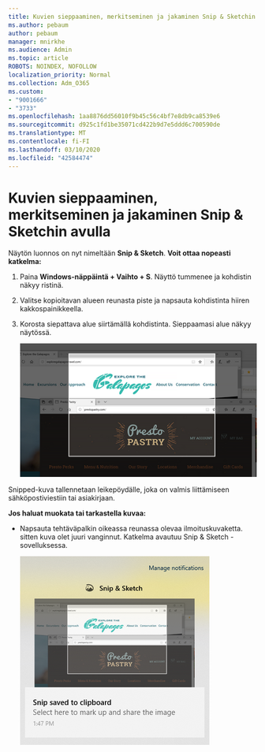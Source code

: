 ```yaml
---
title: Kuvien sieppaaminen, merkitseminen ja jakaminen Snip & Sketchin avulla
ms.author: pebaum
author: pebaum
manager: mnirkhe
ms.audience: Admin
ms.topic: article
ROBOTS: NOINDEX, NOFOLLOW
localization_priority: Normal
ms.collection: Adm_O365
ms.custom:
- "9001666"
- "3733"
ms.openlocfilehash: 1aa8876dd56010f9b45c56c4bf7e8db9ca8539e6
ms.sourcegitcommit: d925c1fd1be35071cd422b9d7e5ddd6c700590de
ms.translationtype: MT
ms.contentlocale: fi-FI
ms.lasthandoff: 03/10/2020
ms.locfileid: "42584474"
---
```

# <a name="use-snip--sketch-to-capture-mark-up-and-share-images"></a>Kuvien sieppaaminen, merkitseminen ja jakaminen Snip & Sketchin avulla

Näytön luonnos on nyt nimeltään **Snip & Sketch**. **Voit ottaa nopeasti katkelma:**

1. Paina **Windows-näppäintä + Vaihto + S**. Näyttö tummenee ja kohdistin näkyy ristinä. 

2. Valitse kopioitavan alueen reunasta piste ja napsauta kohdistinta hiiren kakkospainikkeella. 

3. Korosta siepattava alue siirtämällä kohdistinta. Sieppaamasi alue näkyy näytössä.

   ![kuva korostetusta valinnasta](media/snipone.png)

Snipped-kuva tallennetaan leikepöydälle, joka on valmis liittämiseen sähköpostiviestiin tai asiakirjaan. 

**Jos haluat muokata tai tarkastella kuvaa:** 

- Napsauta tehtäväpalkin oikeassa reunassa olevaa ilmoituskuvaketta. sitten kuva olet juuri vanginnut. Katkelma avautuu Snip & Sketch -sovelluksessa.

   ![kuva kuvan näyttämisestä leikkaussovelluksessa](media/sniptwo.png)
